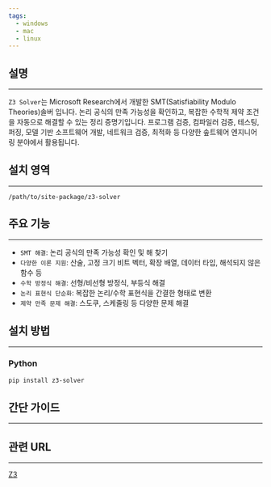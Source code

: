 ```yaml
---
tags:
  - windows
  - mac
  - linux
---
```

## 설명
---
`Z3 Solver`는 Microsoft Research에서 개발한 SMT(Satisfiability Modulo Theories)솔버 입니다. 논리 공식의 만족 가능성을 확인하고, 복잡한 수학적 제약 조건을 자동으로 해결할 수 있는 정리 증명기입니다. 프로그램 검증, 컴파일러 검증, 테스팅, 퍼징, 모델 기반 소프트웨어 개발, 네트워크 검증, 최적화 등 다양한 솦트웨어 엔지니어링 분야에서 활용됩니다.

## 설치 영역
---
`/path/to/site-package/z3-solver`

## 주요 기능
---
- `SMT 해결`: 논리 공식의 만족 가능성 확인 및 해 찾기
- `다양한 이론 지원`: 산술, 고정 크기 비트 벡터, 확장 배열, 데이터 타입, 해석되지 않은 함수 등
- `수학 방정식 해결`: 선형/비선형 방정식, 부등식 해결
- `논리 표현식 단순화`: 복잡한 논리/수학 표현식을 간결한 형태로 변환
- `제약 만족 문제 해결`: 스도쿠, 스케줄링 등 다양한 문제 해결

## 설치 방법
---
### Python
```sh
pip install z3-solver
```

## 간단 가이드
---


## 관련 URL
---
[Z3](https://z3prover.github.io/papers/programmingz3.html)

